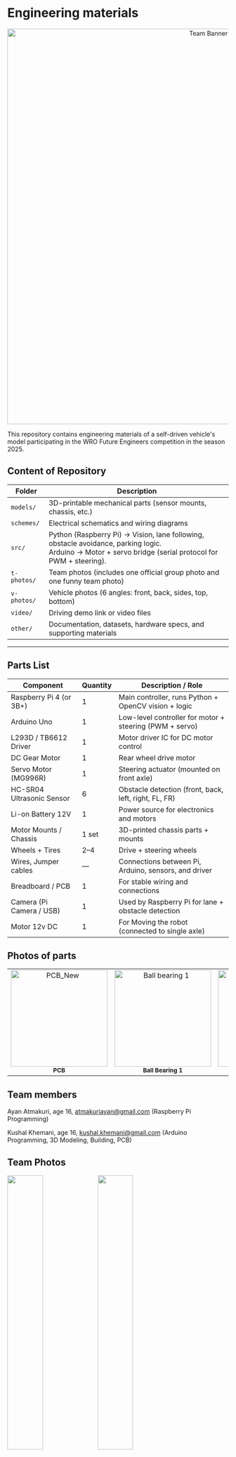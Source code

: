 Engineering materials
====


<p align="center">
  <img src="https://raw.githubusercontent.com/ayan-atm/WRO_FE_2025-26/main/other/TeamBanner.png" alt="Team Banner" width="900"/>
</p>

This repository contains engineering materials of a self-driven vehicle's model participating in the WRO Future Engineers competition in the season 2025.

## Content of Repository

| Folder     | Description |
|------------|-------------|
| `models/`  | 3D-printable mechanical parts (sensor mounts, chassis, etc.) |
| `schemes/` | Electrical schematics and wiring diagrams |
| `src/`     | Python (Raspberry Pi) → Vision, lane following, obstacle avoidance, parking logic.<br>Arduino → Motor + servo bridge (serial protocol for PWM + steering). |
| `t-photos/`| Team photos (includes one official group photo and one funny team photo) |
| `v-photos/`| Vehicle photos (6 angles: front, back, sides, top, bottom) |
| `video/`   | Driving demo link or video files |
| `other/`   | Documentation, datasets, hardware specs, and supporting materials |

---

##  Parts List

| Component                | Quantity | Description / Role                                     |
|--------------------------|----------|--------------------------------------------------------|
| Raspberry Pi 4 (or 3B+)  | 1        | Main controller, runs Python + OpenCV vision + logic   |
| Arduino Uno              | 1        | Low-level controller for motor + steering (PWM + servo)|
| L293D / TB6612 Driver    | 1        | Motor driver IC for DC motor control                   |
| DC Gear Motor            | 1        | Rear wheel drive motor                                 |
| Servo Motor (MG996R)     | 1        | Steering actuator (mounted on front axle)              |
| HC-SR04 Ultrasonic Sensor| 6        | Obstacle detection (front, back, left, right, FL, FR)  |
| Li-on Battery 12V        | 1        | Power source for electronics and motors                |
| Motor Mounts / Chassis   | 1 set    | 3D-printed chassis parts + mounts                      |
| Wheels + Tires           | 2–4      | Drive + steering wheels                                |
| Wires, Jumper cables     | —        | Connections between Pi, Arduino, sensors, and driver   |
| Breadboard / PCB         | 1        | For stable wiring and connections                      |
| Camera (Pi Camera / USB) | 1        | Used by Raspberry Pi for lane + obstacle detection     |
| Motor 12v DC             | 1        | For Moving the robot (connected to single axle)     |

<!-- Parts Gallery -->
<h2> Photos of parts</h2>

<table>
  <tr>
    <td align="center">
      <img src="other/PCB.jpeg" width="220" alt="PCB_New"><br/>
      <sub><b>PCB</b></sub>
    </td>
    <td align="center">
      <img src="other/Ball%20bearing%2020mmx40mm.jpg" width="220" alt="Ball bearing 1"><br/>
      <sub><b>Ball Bearing 1</b></sub>
    </td>
    <td align="center">
      <img src="other/Ball%20bearing%202.jpg" width="220" alt="Ball bearing 2"><br/>
      <sub><b>Ball Bearing 2</b></sub>
    </td>
    <td align="center">
      <img src="other/Motor%20Shield.webp" width="220" alt="Motor Shield"><br/>
      <sub><b>Motor Shield</b></sub>
    </td>
  </tr>
</table>

## Team members

Ayan Atmakuri, age 16, atmakuriayan@gmail.com 
(Raspberry Pi Programming)

Kushal Khemani, age 16, kushal.khemani@gmail.com
(Arduino Programming, 3D Modeling, Building, PCB)

## Team Photos

<img src="https://github.com/ayan-atm/WRO_FE_2025-26/raw/main/t-photos/Official%20Picture.jpeg" width="40%" height="40%"> <img src="https://github.com/ayan-atm/WRO_FE_2025-26/raw/main/t-photos/Funny%20Picture.png" width="40%" height="40%">

Ayan Atmakuri (Purple shirt), Kushal Khemani (Grey shirt with green collar)

##  Quick Overview

A vision-guided mini-vehicle using:

- **Raspberry Pi**: Computer vision (OpenCV), control logic (PD + FSM)  
- **Arduino Uno**: Motor and servo actuation, obstacle feedback  
- **Simple Serial Protocol**: Commands like `M <int>`, `SUS <us>`, `STOP`, `PING`  
- **Features**: Lane following, obstacle avoidance, auto-parking, HSV tuning, simulator.

# Introduction

This repository hosts the software and wiring for an autonomous robot car built for the **World Robot Olympiad 2025 – Future Engineers Challenge**.

The design leverages a **Raspberry Pi** for high-level perception and decision-making—handling lane detection, obstacle avoidance, color-coded behavior (e.g., pass red on the right, green on the left), and vision-guided parking—while an **Arduino Uno** handles real-time actuation of the DC drive motor and steering servo based on those decisions. This documentation provided a step-by-step process on how you can implement your own robot.

### System Workflow - We use this to set ground rules

1. **Vision & Perception (Raspberry Pi)**  
   - Captures camera frames and processes them for road lanes, colored markers, and parking bays.  
   - Runs a state machine with PD control logic, lap counting, and parking alignment commands.

2. **Control Communication**  
   - Sends steering (e.g., servo angle) and throttle (motor PWM) commands via serial to the Arduino.

3. **Motion Execution (Arduino)**  
   - Receives commands and outputs PWM for the motor driver (L293D/TB6612) and servo control for steering.

4. **Real World Performance**  
   - Car autonomously navigates laps, avoids obstacles, obeys color-based passing rules, executes turnarounds, and completes vision-guided parallel parking.



## 1. Mobility Management - finding what suits best 

Our vehicle’s mobility system has been engineered for robust, stable navigation across both Open and Obstacle Challenges in WRO 2025. The setup balances power, control precision, and sensor integration using reliable, competition-grade components.

### Motor Selection and Implementation

We selected a **12V DC gear motor rated at 300 RPM** for propulsion. The decision was based on:

* **High torque output**, necessary for low-speed maneuvers and quick directional changes
* Sufficient RPM to maintain speed while tracking lines or navigating walls
* Compatibility with the **L293D motor driver shield**, which allows:

  * PWM-based speed control via **digital pin D11**
  * Direction control via built-in 74HC595 shift register (internal use of D4, D7, D8, D12)

Only **Motor M1** on the shield is used, simplifying wiring and reducing interference with ultrasonic TRIG/ECHO pins.

### Steering Mechanism

Steering is handled by an **MG996R high-torque servo motor**, chosen for its:

* **Superior torque (up to 10kg.cm)**, ideal for precise control of front-wheel pivot steering
* Robust metal gears suitable for extended use and minor shocks
* Faster response time compared to standard 9g hobby servos

The servo is powered via a **dedicated buck converter set at 5V**, ensuring:

* Stable power supply without drawing current from the Arduino
* Protection against brownout during high-load movements

The servo signal is connected to **digital pin D9** and is controlled via the `Servo.h` library.

### Chassis and Component Mounting

The chassis is a **custom design** with cutouts and supports for:

* Arduino Uno + L293D Shield (stacked)
* Servo motor mounted at the front axle for steering
* Power bank or Li-ion battery for 12V supply
* Buck converter securely fixed for servo
* Ultrasonic sensors (6x) around the perimeter

The mounting design ensures:

* **Center of gravity remains low**, aiding stability
* **Balanced front-rear weight** to avoid drift or oversteer
* **Mechanical isolation** for sensor mounts to avoid vibration interference

### Engineering Principles Applied

* **Torque over speed**: The 300 RPM motor offers sufficient torque for all obstacle scenarios and allows smooth lap completion.
* **Proportional control via PWM** for both speed and steering adjustments.
* **Power isolation**: Servo draws from a separate buck, preventing logic voltage drops on Arduino.

Failsafe routines in the software monitor obstacle proximity. If all sensor readings drop below safe limits, the car **automatically reverses and adjusts angle** to prevent collision or deadlock.


## 2. Power and Sense Management - trying to be energy efficient

To enable robust autonomous operation across both the Open and Obstacle Challenges, our power and sensing systems were designed to be modular, efficient, and fail-safe. Key design goals included isolating high-power and logic domains, ensuring consistent voltage supply for sensitive components, and providing wide-angle situational awareness through sensor fusion.

---

### Power Management

#### Power Source:

The entire vehicle is powered by a **12V Li-ion battery**, chosen for its:

* High energy density
* Lightweight form factor
* Rechargeability
* Ability to sustain current surges required by motors and electronics

The battery feeds both high-power components and regulated subsystems via a **step-down (buck) converter**.

#### Voltage Regulation:

* **DC Motor (12V)**: Powered directly from the battery through an L293D motor shield.
* **Servo Motor (MG996R, 5V)**: Powered via a dedicated buck converter to ensure stable current and prevent voltage dips under load.
* **Arduino Uno & Logic Circuits**: Supplied via the 5V rail, either from USB or regulated output from the buck.
* **Raspberry Pi** (Obstacle Challenge): Powered separately or through a second buck converter, ensuring isolation from motor spikes.

This separation of power rails helps avoid brownouts, particularly during servo actuation or rapid motor speed changes. A common ground is maintained to ensure reliable sensor readings.

#### Safety Features:

* On/off switch to isolate the main supply
* Fuse protection inline with the Li-ion output
* Reverse polarity and surge protection via onboard diode


###  Sense Management

#### Sensor System:

The vehicle uses **six ultrasonic distance sensors (HC-SR04)** strategically positioned to cover:

* Forward path detection
* Side wall following and obstacle clearance
* Rear proximity awareness

These sensors were selected based on:

* Proven reliability and accuracy (2–400 cm range)
* Low cost and easy integration with Arduino
* Minimal power consumption (\~15 mA per sensor)

#### Sensor Strategy:

* **Open Challenge**: The sensors guide wall-following behavior and lap-count detection using distance thresholds and orientation cues.
* **Obstacle Challenge**: The sensors serve as secondary proximity detection, while the **Raspberry Pi + camera** handles traffic signs, colored zones, and advanced navigation through computer vision.

#### Power Consumption Considerations:

All sensors operate on 5V logic. Since each sensor draws minimal current, they are powered directly from the Arduino 5V output. The servo's power-hungry nature warranted a dedicated 5V supply via buck converter to avoid interference.


## 3. Obstacle Management - the main challenge

Obstacle management in our self-driving vehicle focuses on real-time detection, decision-making, and recovery strategies to navigate both static and dynamic obstacles with minimal latency and high reliability.

The only solution - a **hybrid approach**:

* **Ultrasonic sensors (Arduino-controlled)** for reactive proximity-based obstacle avoidance
* **Camera + Raspberry Pi (OpenCV)** for computer vision tasks such as detecting stop signs, colored zones, and “No Entry” paths

---

### Strategy Overview - what we found after a few long discussions

#### **Open Challenge (Arduino-only):**

* Use ultrasonic sensors to detect walls and gaps
* Follow the left wall to maintain direction
* Avoid close-range collisions using threshold values
* Perform a lap-count using sensor fusion
* Maintain consistent motion unless a fail-safe triggers

#### **Obstacle Challenge (Raspberry Pi + Arduino):**

* Raspberry Pi processes camera input for traffic sign recognition
* On detecting a STOP sign, Pi sends a signal to Arduino to pause
* If a colored zone or arrow sign is detected, Pi sends directional decisions
* Arduino reacts with real-time motor and steering commands
* Failsafes include “no echo” situations, timeout recovery, and realignment

---

### Flow Diagram - easy to interpret

```
[Start]
   |
   v
[Sensor Calibration]
   |
   v
[Wall Following Enabled] ←-------------------------\
   |                                              |
   v                                              |
[Obstacle Detected?] --Yes--> [Decision: Stop/Turn/Slow]
   |                                              |
  No                                              v
   |                                  [Resume Wall Following]
   v                                              |
[Zone Entry Detected?] --Yes--> [Trigger Zone Handling Logic]
   |                                              |
  No                                              v
   |                                  [Lap Count or Finish?]
   v                                              |
[Continue Movement] -----------------------------/
```

---

### Pseudocode (Obstacle Challenge) - we learnt this last year

```plaintext
Start
→ Initialize Arduino and Pi communication
→ Start camera stream and ultrasonic sensors
→ While lap count < 3:
    - Use ultrasonic sensors for wall following
    - If front obstacle distance < 15 cm:
        - Stop or steer away
    - If Pi detects STOP sign:
        - Pause 3 seconds
    - If Pi detects “turn right”:
        - Send servo signal to turn
    - If Pi detects color zone:
        - Change speed / behavior
→ After 3 laps, stop car
```

---

### Arduino Code Snippet (Obstacle Handling Logic) - OOP

// Inside loop()

```cpp
long distFC = readDistance(TRIG_FC, ECHO_FC);
long distL = readDistance(TRIG_L, ECHO_L);
long distR = readDistance(TRIG_R, ECHO_R);

// Wall following logic
if (distL < 15) {
  turnRight();
} else if (distL > 30) {
  turnLeft();
} else {
  goStraight();
}

// Obstacle ahead
if (distFC < 12) {
  stopCar();
  delay(800);
  turnRight();  // Basic evasive action
  delay(400);
}
```

---

### Raspberry Pi Role (Computer Vision)

The Pi runs OpenCV-based code to:

* Detect red signs
* Recognize arrows for directional instructions
* Identify colored zones using HSV masks

After classification, the Pi sends command signals to Arduino via serial:

* `"STOP"`, `"LEFT"`, `"RIGHT"`, etc.

The Arduino interprets these and adjusts movement accordingly.

---

### Failsafe Mechanisms

* **No echo recovery**: If no echo is received from a sensor for more than 3 reads, the car slows down and centers.
* **Stuck detection**: If the car hasn't moved in distance (based on rear sensors), it reverses for 1 second and retries.
* **Soft timeout**: If a lap takes longer than 2 minutes, the system logs an alert.
* **Reversing**: The car reverses if it is less than 15 cm from an obstacle.



# Arduino Pin Mapping for Self-Driving Car (WRO 2025) 

**This is what we decided upon...**

### 🔧 Motor (M1 via L293D Shield)
- **Speed (PWM):** `D11`  
- **Direction:** Handled internally by the shield’s 74HC595  
  *(Uses internal pins D4, D7, D8, D12 — do not control directly)*

---

### Servo Motor
- **Signal Pin:** `D9`

---

### Ultrasonic Sensors (6 Total)
> Echo lines are placed on analog pins `A0–A5` for cleaner signal and to free digital pins.  
> Trigger lines are assigned to available digital pins.


# Unit Testing 

These are standalone Arduino sketches to test individual subsystems (servo, motor, ultrasonic sensors) before integrating them together.  
Each can be copied into the Arduino IDE and uploaded separately.



### 1) Servo Sweep (D9)

Moves the steering **servo** smoothly from 0°→180°→0°.  
⚠️ **Important:** MG996R needs its own 5–6 V supply (≥3 A). Do not power from the Arduino 5 V pin.
Errors I made - did not use a buck converter to supply constant voltage and amps. This caused stuttering in the steering.

```cpp
#include <Servo.h>

Servo myServo;

void setup() {
  myServo.attach(9);   // Servo signal on D9 (power from external 5–6 V)
}

void loop() {
  // Sweep 0° -> 180°
  for (int pos = 0; pos <= 180; pos += 5) {
    myServo.write(pos);
    delay(50);
  }
  // Sweep back 180° -> 0°
  for (int pos = 180; pos >= 0; pos -= 5) {
    myServo.write(pos);
    delay(50);
  }
}

```
### 2) DC Motor on L293D Shield (M1)

Drives the M1 motor channel forward, stop, reverse, stop.

Note: generic L293D shields vary. This code assumes M1_DIR on D12 and M1_PWM on D3.
If your shield uses different pins, update the defines.
Errors I made - used the pins on the arduino that the motor shield was dependent on.
```cpp
// Test Motor at M1 on L293D Shield
int M1_DIR = 12;  // Direction pin for M1 (check your shield!)
int M1_PWM = 3;   // PWM pin for M1 speed

void setup() {
  pinMode(M1_DIR, OUTPUT);
  pinMode(M1_PWM, OUTPUT);
}

void loop() {
  // Forward
  digitalWrite(M1_DIR, HIGH);
  analogWrite(M1_PWM, 200);  // Speed (0-255)
  delay(2000);

  // Stop
  analogWrite(M1_PWM, 0);
  delay(1000);

  // Reverse
  digitalWrite(M1_DIR, LOW);
  analogWrite(M1_PWM, 200);
  delay(2000);

  // Stop
  analogWrite(M1_PWM, 0);
  delay(1000);
}
```  
### 3) Six Ultrasonic Sensors (HC-SR04)

Reads Front, Back, Left, Right, Diagonal-Front-Left, Diagonal-Front-Right.
All sensors share VCC → 5 V and GND → GND, each has its own TRIG/ECHO pins.
Errors I made - connecting the trig pins in one digital pin (for sequential reading). This made the program complex and led to crashing.
```cpp
// ------------------- Pin mappings -------------------
// ---- Ultrasonic Sensors ----
struct Ultrasonic {
  uint8_t trigPin;
  uint8_t echoPin;
  const char* name;
};

// Define all sensors with mapping
Ultrasonic sensors[] = {
  {2,  A0, "Front-Center"},
  {3,  A1, "Front-Left Diagonal"},
  {5,  A2, "Front-Right Diagonal"},
  {6,  A3, "Left"},
  {10, A4, "Right"},
  {13, A5, "Back"}
};

long getDistance(uint8_t trigPin, uint8_t echoPin) {
  // Send trigger pulse
  digitalWrite(trigPin, LOW);
  delayMicroseconds(2);
  digitalWrite(trigPin, HIGH);
  delayMicroseconds(10);
  digitalWrite(trigPin, LOW);

  // Read echo time
  long duration = pulseIn(echoPin, HIGH, 20000); // timeout = 20ms (~3.4m range)

  // Convert to distance in cm
  long distance = duration * 0.034 / 2;
  return distance;
}

void setup() {
  Serial.begin(9600);

  // Initialize pins
  for (auto &s : sensors) {
    pinMode(s.trigPin, OUTPUT);
    pinMode(s.echoPin, INPUT);
  }

  Serial.println("Ultrasonic Sensor Test Started...");
}

void loop() {
  for (auto &s : sensors) {
    long d = getDistance(s.trigPin, s.echoPin);
    Serial.print(s.name);
    Serial.print(": ");
    if (d == 0) Serial.println("Out of range");
    else Serial.print(d), Serial.println(" cm");
  }

  Serial.println("--------------------");
  delay(500); // wait before next reading
}

```  
⚠️ Gotchas

Servo power: MG996R is high-torque; use a separate 5–6 V buck (≥3–5 A).

Motor shield pinouts: Check your shield silkscreen; some use D11/D3 for M1.

Grounding: Arduino GND, motor shield GND, buck GND, servo GND, and sensor GND must all be connected together.

Ultrasonic max range: 400 cm in the serial monitor means “no object detected.”

### 4) Modular Testing Code - because why not.
This code will involve all components required to run the robot in the first round.

It’s menu-driven over the Serial Monitor:

Press 1 → Servo sweep test

Press 2 → Motor forward/stop/reverse test

Press 3 → Live ultrasonic scan (all six)

Press 4 → Simple safety drive (forward, stop if front < 25 cm)

Press s → Stop motor immediately

Press h → Help menu

```cpp
/*
  Modular Test Suite: Motor (L293D M1) + Servo (D10) + 6x Ultrasonic
  - Board: Arduino Uno + Generic L293D Motor Shield
  - Motor: M1 (AFMotor abstracts shield pins)
  - Servo: MG996R signal on D10 (POWER FROM 5–6 V BUCK, not Arduino 5V!)
  - Ultrasonic: 6x HC-SR04, shared 5V/GND, individual TRIG/ECHO pins

  Controls (Serial Monitor @115200, "No line ending"):
    1 : Servo sweep
    2 : Motor test (FWD, STOP, REV)
    3 : Ultrasonic live scan (all 6)
    4 : Safety drive (forward; stop if front < 25 cm)
    s : Stop motor now
    h : Help
*/

#include <AFMotor.h>
#include <Servo.h>

// ------------------- Motor (L293D shield, M1) -------------------
AF_DCMotor motor1(1);   // M1 port on the shield

// ------------------- Servo (signal on D10) ----------------------
Servo steering;
const int SERVO_PIN = 10;
const int SERVO_CENTER = 90;
const int SERVO_SWEEP = 40; // ±40° from center

// ------------------- Ultrasonic pins ----------------------------
#define TRIG_F   2
#define ECHO_F   4

#define TRIG_B   5
#define ECHO_B   6

#define TRIG_L   7
#define ECHO_L   8

#define TRIG_R   A0   // D14
#define ECHO_R   A1   // D15

#define TRIG_DFL A2   // D16
#define ECHO_DFL A3   // D17

#define TRIG_DFR A4   // D18
#define ECHO_DFR A5   // D19

// ------------------- Modes --------------------------------------
enum Mode : uint8_t {
  IDLE = 0,
  SERVO_SWEEP_MODE,
  MOTOR_TEST_MODE,
  ULTRA_SCAN_MODE,
  SAFETY_DRIVE_MODE
};

Mode mode = IDLE;

// ------------------- Helpers ------------------------------------
long readDistanceCM(int trigPin, int echoPin) {
  digitalWrite(trigPin, LOW);
  delayMicroseconds(2);
  digitalWrite(trigPin, HIGH);
  delayMicroseconds(10);
  digitalWrite(trigPin, LOW);

  unsigned long duration = pulseIn(echoPin, HIGH, 30000UL); // timeout 30ms
  if (duration == 0) return 400; // no echo within window
  return duration / 58;          // µs → cm
}

struct Distances {
  long F, B, L, R, DFL, DFR;
};

Distances readAll() {
  Distances d;
  d.F   = readDistanceCM(TRIG_F,   ECHO_F);
  d.B   = readDistanceCM(TRIG_B,   ECHO_B);
  d.L   = readDistanceCM(TRIG_L,   ECHO_L);
  d.R   = readDistanceCM(TRIG_R,   ECHO_R);
  d.DFL = readDistanceCM(TRIG_DFL, ECHO_DFL);
  d.DFR = readDistanceCM(TRIG_DFR, ECHO_DFR);
  return d;
}

void printAll(const Distances& d) {
  Serial.print("F: ");   Serial.print(d.F);   Serial.print("  ");
  Serial.print("B: ");   Serial.print(d.B);   Serial.print("  ");
  Serial.print("L: ");   Serial.print(d.L);   Serial.print("  ");
  Serial.print("R: ");   Serial.print(d.R);   Serial.print("  ");
  Serial.print("DFL: "); Serial.print(d.DFL); Serial.print("  ");
  Serial.print("DFR: "); Serial.println(d.DFR);
}

// ------------------- Motor control wrappers ---------------------
void motorStop() {
  motor1.run(RELEASE);
}

void motorForward(uint8_t speed255) {
  motor1.setSpeed(speed255);
  motor1.run(FORWARD);
}

void motorBackward(uint8_t speed255) {
  motor1.setSpeed(speed255);
  motor1.run(BACKWARD);
}

// ------------------- UI -----------------------------------------
void printHelp() {
  Serial.println(F("\n=== Test Suite Controls ==="));
  Serial.println(F("1 : Servo sweep"));
  Serial.println(F("2 : Motor test (forward/stop/reverse)"));
  Serial.println(F("3 : Ultrasonic live scan"));
  Serial.println(F("4 : Safety drive (stop if front < 25 cm)"));
  Serial.println(F("s : Stop motor"));
  Serial.println(F("h : Help\n"));
}

void setMode(Mode m) {
  mode = m;
  switch (mode) {
    case IDLE:               Serial.println(F("[MODE] IDLE")); break;
    case SERVO_SWEEP_MODE:   Serial.println(F("[MODE] SERVO SWEEP")); break;
    case MOTOR_TEST_MODE:    Serial.println(F("[MODE] MOTOR TEST")); break;
    case ULTRA_SCAN_MODE:    Serial.println(F("[MODE] ULTRASONIC SCAN")); break;
    case SAFETY_DRIVE_MODE:  Serial.println(F("[MODE] SAFETY DRIVE")); break;
  }
}

// ------------------- Setup --------------------------------------
void setup() {
  Serial.begin(115200);

  // Servo
  steering.attach(SERVO_PIN);
  steering.write(SERVO_CENTER);

  // Motor
  motorStop();           // ensure stopped
  motor1.setSpeed(0);

  // Ultrasonic pinModes
  pinMode(TRIG_F, OUTPUT);   pinMode(ECHO_F, INPUT);
  pinMode(TRIG_B, OUTPUT);   pinMode(ECHO_B, INPUT);
  pinMode(TRIG_L, OUTPUT);   pinMode(ECHO_L, INPUT);
  pinMode(TRIG_R, OUTPUT);   pinMode(ECHO_R, INPUT);
  pinMode(TRIG_DFL, OUTPUT); pinMode(ECHO_DFL, INPUT);
  pinMode(TRIG_DFR, OUTPUT); pinMode(ECHO_DFR, INPUT);

  printHelp();
  setMode(IDLE);
}

// ------------------- Mode state vars ----------------------------
unsigned long t0 = 0;
int sweepDir = +1;
int servoPos = SERVO_CENTER;

// For motor test steps
uint8_t motorStep = 0;
unsigned long motorTimer = 0;

// ------------------- Loop ---------------------------------------
void loop() {
  // ---- Serial command handling ----
  if (Serial.available()) {
    char c = Serial.read();
    if (c == '1') setMode(SERVO_SWEEP_MODE);
    else if (c == '2') { motorStep = 0; motorTimer = 0; setMode(MOTOR_TEST_MODE); }
    else if (c == '3') setMode(ULTRA_SCAN_MODE);
    else if (c == '4') setMode(SAFETY_DRIVE_MODE);
    else if (c == 's') { motorStop(); Serial.println(F("[MOTOR] STOP")); }
    else if (c == 'h') printHelp();
  }

  // ---- Mode behaviors ----
  switch (mode) {
    case IDLE: {
      // idle: keep things safe
      motorStop();
      steering.write(SERVO_CENTER);
    } break;

    case SERVO_SWEEP_MODE: {
      // Non-blocking sweep: update every 20 ms
      unsigned long now = millis();
      if (now - t0 >= 20) {
        t0 = now;
        servoPos += sweepDir * 2;  // speed of sweep
        if (servoPos >= SERVO_CENTER + SERVO_SWEEP) { servoPos = SERVO_CENTER + SERVO_SWEEP; sweepDir = -1; }
        if (servoPos <= SERVO_CENTER - SERVO_SWEEP) { servoPos = SERVO_CENTER - SERVO_SWEEP; sweepDir = +1; }
        steering.write(servoPos);
      }
    } break;

    case MOTOR_TEST_MODE: {
      // Step through: FWD 2s → STOP 1s → REV 2s → STOP 1s → repeat
      unsigned long now = millis();
      if (motorStep == 0) {
        motorForward(200);
        Serial.println(F("[MOTOR] FORWARD @200"));
        motorTimer = now;
        motorStep = 1;
      } else if (motorStep == 1 && now - motorTimer >= 2000) {
        motorStop();
        Serial.println(F("[MOTOR] STOP"));
        motorTimer = now;
        motorStep = 2;
      } else if (motorStep == 2 && now - motorTimer >= 1000) {
        motorBackward(200);
        Serial.println(F("[MOTOR] BACKWARD @200"));
        motorTimer = now;
        motorStep = 3;
      } else if (motorStep == 3 && now - motorTimer >= 2000) {
        motorStop();
        Serial.println(F("[MOTOR] STOP"));
        motorTimer = now;
        motorStep = 4;
      } else if (motorStep == 4 && now - motorTimer >= 1000) {
        motorStep = 0; // loop again
      }
    } break;

    case ULTRA_SCAN_MODE: {
      // Print all sensor distances ~10 Hz
      static unsigned long lastPrint = 0;
      unsigned long now = millis();
      if (now - lastPrint >= 100) {
        lastPrint = now;
        Distances d = readAll();
        printAll(d);
      }
    } break;

    case SAFETY_DRIVE_MODE: {
      // Drive forward slowly; stop if front < 25 cm
      static unsigned long lastChk = 0;
      unsigned long now = millis();
      if (now - lastChk >= 100) {
        lastChk = now;
        long f = readDistanceCM(TRIG_F, ECHO_F);
        Serial.print(F("Front(cm): ")); Serial.println(f);
        if (f < 25) {
          motorStop();
          Serial.println(F("[SAFETY] Obstacle close → STOP"));
        } else {
          motorForward(140); // gentle cruise
        }
      }
      // Keep servo centered during this simple test
      steering.write(SERVO_CENTER);
    } break;
  }
}


```

  Wiring Notes:
  - Motor: connect to M1 on L293D shield; supply 6–12 V to shield VM/EXT PWR; GND common with Arduino.
  - Servo: D10 signal; POWER from separate 5–6 V buck (≥3–5 A). Tie buck GND to Arduino GND.
  - Ultrasonic: All VCC → 5 V, all GND → GND. TRIG/ECHO as defined above.
  - Common Ground: Battery –, shield GND, Arduino GND, both buck GNDs, sensor GND, servo GND MUST be common.



# Arduino Code – Square Track 3-Lap Challenge

This Arduino code powers a self-driving robot car to autonomously complete **3 laps on a square track** that contains both **interior and exterior walls**. It uses **6 ultrasonic sensors** to detect obstacles and implements a **left-wall-following algorithm** for navigation.

---

## Navigation Strategy

- **Wall Following Rule:** Left-hand rule – always keep the left wall within a specific distance range.
- **Obstacle Avoidance:** Uses `Front-Center`, `Left`, and `Right` sensors to detect and steer around walls.
- **Lap Detection:** When the robot re-enters a specific sensor pattern near the start zone (e.g., wall in front but no wall on left), a lap is counted.
- **Goal:** Complete 3 full laps and stop.

---

## Pin Configuration

| Component             | TRIG (Digital) | ECHO (Analog) |
|----------------------|----------------|---------------|
| Front-Center (FC)    | D2             | A0            |
| Front-Left Diagonal  | D3             | A1            |
| Front-Right Diagonal | D5             | A2            |
| Left (L)             | D6             | A3            |
| Right (R)            | D10            | A4            |
| Back (B)             | D13            | A5            |

- **Motor (M1):** PWM on D11 (Direction handled by L293D shield)
- **Servo:** Signal on D9

---

## Arduino Code with Explanation

### 1. Pin Mapping and Includes

We define all the pin assignments and include the Servo library to control the steering mechanism.

```cpp
#define TRIG_FC 2
#define ECHO_FC A0
#define TRIG_FLD 7
#define ECHO_FLD A1
#define TRIG_FRD 8
#define ECHO_FRD A2
#define TRIG_L 10
#define ECHO_L A3
#define TRIG_R 12
#define ECHO_R A4
#define TRIG_B 13
#define ECHO_B A5

#define MOTOR_PWM 11
#define SERVO_PIN 9
#define STBY 4 // used internally by the shield

#include <Servo.h>
````

---

### 2. Global Variables and Distance Reader

* `lapCount`: Tracks completed laps.
* `inStartZone`: Used to avoid double-counting laps.
* `readDistance()`: Generic ultrasonic reader using TRIG/ECHO logic.

```cpp
Servo steering;

int lapCount = 0;
bool inStartZone = false;
unsigned long lastLapTime = 0;

long readDistance(int trigPin, int echoPin) {
  digitalWrite(trigPin, LOW); delayMicroseconds(2);
  digitalWrite(trigPin, HIGH); delayMicroseconds(10);
  digitalWrite(trigPin, LOW);

  long duration = pulseIn(echoPin, HIGH, 30000); // 30ms timeout
  if (duration == 0) return 400;
  return duration / 58;
}
```

---

### 3. Basic Movement Commands

These functions control the car's direction and speed using the motor and servo.

```cpp
void moveForward() {
  analogWrite(MOTOR_PWM, 180);  // Set motor speed
}

void turnLeft() {
  steering.write(120);  // Servo turn left
}

void turnRight() {
  steering.write(60);   // Servo turn right
}

void goStraight() {
  steering.write(90);   // Servo center
}

void stopCar() {
  analogWrite(MOTOR_PWM, 0);  // Stop motor
}
```

---

### 4. Setup Routine

Sets pin modes and prepares the motor and servo.

```cpp
void setup() {
  Serial.begin(9600);

  pinMode(TRIG_FC, OUTPUT); pinMode(ECHO_FC, INPUT);
  pinMode(TRIG_FLD, OUTPUT); pinMode(ECHO_FLD, INPUT);
  pinMode(TRIG_FRD, OUTPUT); pinMode(ECHO_FRD, INPUT);
  pinMode(TRIG_L, OUTPUT); pinMode(ECHO_L, INPUT);
  pinMode(TRIG_R, OUTPUT); pinMode(ECHO_R, INPUT);
  pinMode(TRIG_B, OUTPUT); pinMode(ECHO_B, INPUT);

  pinMode(MOTOR_PWM, OUTPUT);
  steering.attach(SERVO_PIN);
  goStraight();  // Default orientation
}
```

---

### 5. Main Navigation Loop

The loop reads distances and makes steering decisions. It also monitors lap count based on a “start zone” condition.

```cpp
void loop() {
  long distFC = readDistance(TRIG_FC, ECHO_FC);
  long distL = readDistance(TRIG_L, ECHO_L);
  long distR = readDistance(TRIG_R, ECHO_R);
```

#### 🚩 Lap Detection Logic

This logic ensures that a lap is only counted when the robot passes through a specific condition: wall ahead but no left wall.

```cpp
  if (distFC < 20 && distL > 50 && (millis() - lastLapTime > 3000)) {
    if (!inStartZone) {
      lapCount++;
      Serial.print("Lap Completed: "); Serial.println(lapCount);
      lastLapTime = millis();
      inStartZone = true;
    }
  } else if (distFC > 30) {
    inStartZone = false;
  }
```

#### 🧭 Wall-Following Steering

Uses distance from the left wall to steer the car.

```cpp
  if (distL < 15) {
    turnRight();  // Too close to wall
  } else if (distL > 30) {
    turnLeft();   // Too far from wall
  } else {
    goStraight();
  }

  moveForward();  // Keep moving
```

#### 🛑 Stop After 3 Laps

```cpp
  if (lapCount >= 3) {
    stopCar();
    while (true) {
      Serial.println("Mission Complete!");
      delay(1000);
    }
  }

  delay(100);  // Loop pacing
}
```

---

## 🛠️ Customization Tips

| Goal                       | What to Adjust                         |
| -------------------------- | -------------------------------------- |
| More precise turning       | Tune `steering.write()` values         |
| Better lap detection       | Modify `distFC` and `distL` thresholds |
| Change wall-following side | Replace `distL` logic with `distR`     |
| Avoid diagonal corners     | Use FLD / FRD for early turns          |

---

## Optional Enhancements

* Add line sensors or camera for finish line detection
* Use PID for better steering control
* Switch to right-wall following by updating logic

---
FULL CODE (With Revisons)- 
```cpp
/*
  WRO 2025 – Open Challenge (Uno + L293D Shield v1 + Servo + 6x HC-SR04)
  - Left-wall following with proportional steering.
  - Failsafe: reverse + steer away, then continue.
*/

#include <Servo.h>
#include <AFMotor.h>   // Adafruit Motor Shield v1 (L293D + 74HC595)

// ---------- Pin Map (from photo) ----------
#define TRIG_FC 2     // Front-Center TRIG
#define ECHO_FC A0
#define TRIG_FLD 3    // Front-Left Diag TRIG
#define ECHO_FLD A1
#define TRIG_FRD 5    // Front-Right Diag TRIG
#define ECHO_FRD A2
#define TRIG_L 6      // Left TRIG
#define ECHO_L A3
#define TRIG_R 10     // Right TRIG
#define ECHO_R A4
#define TRIG_B 13     // Back TRIG
#define ECHO_B A5

#define SERVO_PIN 9   // Steering
// Motor M1 is on PWM D11 internally via the shield

// ---------- Objects ----------
AF_DCMotor motor(1);   // M1 on the L293D shield
Servo steering;

// ---------- Tunables ----------
const int   TARGET_CM        = 22;   // desired distance to left wall
const float KP               = 2.0;  // deg per cm error
const int   MAX_STEER_DEG    = 30;   // servo limit from center
const int   BASE_SPEED       = 180;  // 0..255
const int   SLOW_SPEED       = 140;
const int   REVERSE_SPEED    = 150;
const int   FRONT_BLOCK_CM   = 14;   // reverse trigger
const int   FRONT_CAUTION_CM = 25;   // slow down
const int   LAP_GATE_FC_CM   = 20;   // lap gate: wall ahead
const int   LAP_GATE_L_CM    = 50;   // lap gate: open left
const uint16_t ECHO_TIMEOUT  = 30000; // 30ms -> ~5m

// ---------- State ----------
int lapCount = 0;
bool inStartZone = false;
unsigned long lastLapStamp = 0;
unsigned long lastMoveStamp = 0;

// ---------- Helpers ----------
long readDistanceOnce(uint8_t trig, uint8_t echo) {
  pinMode(trig, OUTPUT);
  pinMode(echo, INPUT);

  digitalWrite(trig, LOW);  delayMicroseconds(2);
  digitalWrite(trig, HIGH); delayMicroseconds(10);
  digitalWrite(trig, LOW);

  unsigned long dur = pulseIn(echo, HIGH, ECHO_TIMEOUT);
  if (dur == 0) return 400;         // no echo
  return (long)(dur / 58);          // us -> cm
}

long readDistance(uint8_t trig, uint8_t echo) {
  // median of 3 for robustness
  long a = readDistanceOnce(trig, echo);
  long b = readDistanceOnce(trig, echo);
  long c = readDistanceOnce(trig, echo);
  // sort a,b,c quickly
  if (a > b) { long t=a; a=b; b=t; }
  if (b > c) { long t=b; b=c; c=t; }
  if (a > b) { long t=a; a=b; b=t; }
  return b; // median
}

void setSteerDeg(int delta) { // -MAX..+MAX relative to center
  if (delta < -MAX_STEER_DEG) delta = -MAX_STEER_DEG;
  if (delta >  MAX_STEER_DEG) delta =  MAX_STEER_DEG;
  steering.write(90 + delta);
}

void driveForward(uint8_t spd) {
  motor.setSpeed(spd);
  motor.run(FORWARD);
}

void driveBackward(uint8_t spd) {
  motor.setSpeed(spd);
  motor.run(BACKWARD);
}

void driveStop() {
  motor.setSpeed(0);
  motor.run(RELEASE);
}

void reverseAndTurn(bool preferRight) {
  // Step 1: reverse a bit
  driveBackward(REVERSE_SPEED);
  setSteerDeg(preferRight ? +MAX_STEER_DEG : -MAX_STEER_DEG);
  delay(280);

  // Step 2: swing forward away from obstacle
  driveForward(SLOW_SPEED);
  delay(320);

  // Step 3: straighten and resume
  setSteerDeg(0);
}

// ---------- Setup ----------
void setup() {
  Serial.begin(115200);

  pinMode(TRIG_FC, OUTPUT);  pinMode(ECHO_FC, INPUT);
  pinMode(TRIG_FLD, OUTPUT); pinMode(ECHO_FLD, INPUT);
  pinMode(TRIG_FRD, OUTPUT); pinMode(ECHO_FRD, INPUT);
  pinMode(TRIG_L, OUTPUT);   pinMode(ECHO_L, INPUT);
  pinMode(TRIG_R, OUTPUT);   pinMode(ECHO_R, INPUT);
  pinMode(TRIG_B, OUTPUT);   pinMode(ECHO_B, INPUT);

  steering.attach(SERVO_PIN);
  setSteerDeg(0);

  motor.setSpeed(0);
  motor.run(RELEASE);

  delay(300);
  lastMoveStamp = millis();
}

// ---------- Main Loop ----------
void loop() {
  // Read key distances
  long dFC = readDistance(TRIG_FC, ECHO_FC);
  long dL  = readDistance(TRIG_L,  ECHO_L);
  long dR  = readDistance(TRIG_R,  ECHO_R);

  // ----- Lap gate (simple pattern: wall ahead + open left) -----
  if (dFC < LAP_GATE_FC_CM && dL > LAP_GATE_L_CM && (millis() - lastLapStamp > 3000)) {
    if (!inStartZone) {
      lapCount++;
      Serial.print("Lap completed: "); Serial.println(lapCount);
      lastLapStamp = millis();
      inStartZone = true;
    }
  } else if (dFC > (LAP_GATE_FC_CM + 10)) {
    inStartZone = false;
  }

  // ----- Failsafe: reverse + turn (do NOT stop and wait) -----
  if (dFC < FRONT_BLOCK_CM) {
    bool roomOnRight = (dR > dL);  // choose freer side
    reverseAndTurn(roomOnRight);
  }

  // ----- Proportional steering on left wall -----
  int error = TARGET_CM - (int)dL;                   // +ve if too far from wall
  int steerDeg = (int)(KP * error);                  // convert to degrees
  if (steerDeg >  MAX_STEER_DEG) steerDeg =  MAX_STEER_DEG;
  if (steerDeg < -MAX_STEER_DEG) steerDeg = -MAX_STEER_DEG;
  setSteerDeg(steerDeg);

  // Speed policy: slow if close to front wall
  int spd = (dFC < FRONT_CAUTION_CM) ? SLOW_SPEED : BASE_SPEED;
  driveForward(spd);

  // ----- Mission end -----
  if (lapCount >= 3) {
    driveStop();
    setSteerDeg(0);
    // Keep printing but do not block; judges can see it's done
    static bool once = false;
    if (!once) { Serial.println("Mission complete (3 laps)."); once = true; }
    delay(200);
    return;
  }

  delay(50);
}


```
## **Now we shall be using a Raspberry Pi too.**

_**NOTE**_ From Kushal Khemani - This robot was made in less than 3 weeks (due to school examinations and SAT prep for both team members).

# Getting Started

Ayan and I ( Kushal Khemani) had absolutely no idea how to use a Raspberry Pi when we first started working with it. At the beginning, even basic tasks like flashing the OS onto an SD card or connecting it to a monitor felt overwhelming. To figure things out, we relied on a few YouTube tutorials that broke the process down step by step. Slowly, by following along with these resources, we gained confidence and were able to start experimenting with the Pi ourselves.

**Helpful videos we used:**

1. [Guide on setting up a Raspberry Pi 4](https://www.youtube.com/watch?v=ntaXWS8Lk34)
2. [Installing Raspberry Pi OS](https://www.youtube.com/watch?v=ntLJmHOJ0ME)
3. [Beginner-friendly tutorial on GPIO pins](https://www.youtube.com/watch?v=H1lxZweM52U)

Since I had just moved houses and all my electronics were still at my old place, I had to figure out how to use the Raspberry Pi without a keyboard or monitor. I ended up setting it up for headless operation, which means accessing it remotely from my laptop over Wi-Fi. By enabling SSH and using a tool like PuTTY or the built-in terminal, I could control the Pi entirely from my computer. This allowed me to run commands, install software, and experiment with projects without needing the physical peripherals. It was a lifesaver while I waited to get my setup back from the old house.

This is what we did - 

### **Step 1: Download Raspberry Pi OS**

1. Go to the [Raspberry Pi Software page](https://www.raspberrypi.com/software/).
2. Download **Raspberry Pi OS Lite** (no desktop required, smaller and faster for headless use).

---

### **Step 2: Flash the OS to the SD Card**

1. Download and install **Raspberry Pi Imager** or **Balena Etcher** on your computer.
2. Insert your SD card.
3. Open the imager/etcher → select the OS image → select the SD card → flash.
4. Wait until the process finishes.

---

### **Step 3: Enable SSH**

1. After flashing, open the SD card folder on your computer.
2. In the **root directory** (the main folder), create a blank file named:

```
ssh
```

(no extension, all lowercase).
3\. This will allow you to remotely access the Pi using SSH.

---

### **Step 4: Connect to Wi-Fi**

1. In the same SD card root directory, create a file called:

```
wpa_supplicant.conf
```

2. Open it with a text editor and add:

```conf
country=IN
ctrl_interface=DIR=/var/run/wpa_supplicant GROUP=netdev
update_config=1

network={
    ssid="YOUR_WIFI_SSID"
    psk="YOUR_WIFI_PASSWORD"
    key_mgmt=WPA-PSK
}
```

3. Replace `YOUR_WIFI_SSID` and `YOUR_WIFI_PASSWORD` with your network info.
4. Save the file. This will let your Pi connect to Wi-Fi on boot.

---

### **Step 5: Boot the Raspberry Pi**

1. Insert the SD card into the Pi.
2. Connect power.
3. Wait 2–3 minutes for it to boot and connect to Wi-Fi.

---

### **Step 6: Find the Pi’s IP Address**

* Option 1: Log into your router and check connected devices.
* Option 2: Use a phone app like **Fing** to scan your Wi-Fi network.
* Look for a device named `raspberrypi`. Note the IP address (e.g., `192.168.1.5`).

---

### **Step 7: Connect via SSH**

* **On Windows:** Use [PuTTY](https://www.putty.org/)

  1. Open PuTTY → enter the Pi’s IP → Port = 22 → SSH → Open.
  2. Login with username: `pi`, password: `raspberry`.

* **On Mac/Linux:** Open Terminal and type:

```bash
ssh pi@<Pi_IP_address>
```

(e.g., `ssh pi@192.168.1.5`)

* Enter password: `raspberry`.

---

### **Step 8: Update Your Pi**

Once connected, run:

```bash
sudo apt update
sudo apt upgrade -y
```

This ensures your Pi has the latest software.

## Setting up VSCode


### **Step 1: Install VS Code and Remote SSH Extension**

1. Make sure **Visual Studio Code** is installed on your computer: [VS Code Download](https://code.visualstudio.com/).
2. Open VS Code → go to **Extensions (Ctrl+Shift+X)** → search for **Remote - SSH** → install it.

---

### **Step 2: Connect VS Code to Raspberry Pi via SSH**

1. Press `F1` → type **Remote-SSH: Connect to Host…** → select **Add New SSH Host**.
2. Enter your SSH connection:

```bash
ssh pi@<Pi_IP_address>
```

Example: `ssh pi@192.168.1.5`
3\. Choose the default SSH config file location when prompted.
4\. Once added, select the host → VS Code will open a new window connected to your Pi.
5\. Enter password: `raspberry`.

Now your VS Code is **directly running on the Pi**, even though it’s headless.

---

### **Step 3: Open or Create a Project**

1. In the new VS Code window, go to **File → Open Folder** → navigate to a folder on your Pi (e.g., `/home/pi/projects`).
2. You can now **create new Python, C++, or Arduino files** here.

---

### **Step 4: Upload/Run Code**

* Any file you save in VS Code is automatically on your Pi.
* To run Python code, open the terminal in VS Code (\`Ctrl+\`\`) and run:

```bash
python3 myfile.py
```

* For C++ or other languages, you can compile/run the code directly in the terminal.

---

### **Step 5 (Optional): Sync Local Folder to Pi**

If you want to edit files locally and upload automatically:

1. Install **SFTP extension** in VS Code.
2. Configure it with your Pi’s IP, username `pi`, password `raspberry`.
3. Every time you save locally, it uploads to the Pi automatically.





```bash
cd src/
python3 wro.py sim                      # Run in simulator
python3 wro.py hsv_tuner                # Adjust HSV thresholds
python3 wro.py cam --dry-run            # Camera mode without motors
python3 wro.py cam --port /dev/ttyACM0 --baud 115200  # Full deployment with Arduino
